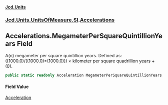 #### [Jcd.Units](index.md 'index')
### [Jcd.Units.UnitsOfMeasure.SI](Jcd.Units.UnitsOfMeasure.SI.md 'Jcd.Units.UnitsOfMeasure.SI').[Accelerations](Accelerations.md 'Jcd.Units.UnitsOfMeasure.SI.Accelerations')

## Accelerations.MegameterPerSquareQuintillionYears Field

A(n) megameter per square quintillion years. Defined as: ((1000.0)/((1000.0)*(1000.0))) × kilometer per square quadrillion years + (0).

```csharp
public static readonly Acceleration MegameterPerSquareQuintillionYears;
```

#### Field Value
[Acceleration](Acceleration.md 'Jcd.Units.UnitTypes.Acceleration')